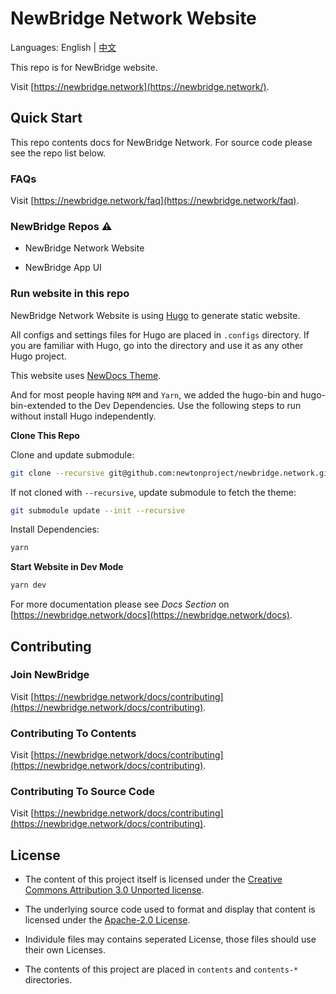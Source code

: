 # NewBridge Network Website

Languages: English | [中文](README-zh.md)

This repo is for NewBridge website.

Visit [https://newbridge.network](https://newbridge.network/).

## Quick Start

This repo contents docs for NewBridge Network. For source code please see the repo list below.

### FAQs

Visit [https://newbridge.network/faq](https://newbridge.network/faq).

### NewBridge Repos ⚠️

- NewBridge Network Website

- NewBridge App UI

### Run website in this repo

NewBridge Network Website is using [Hugo](https://gohugo.io) to generate static website.

All configs and settings files for Hugo are placed in `.configs` directory. If you are familiar with Hugo, go into the directory and use it as any other Hugo project.

This website uses [NewDocs Theme](https://github.com/newtonproject/newdocs-hugo).

And for most people having `NPM` and `Yarn`, we added the hugo-bin and hugo-bin-extended to the Dev Dependencies. Use the following steps to run without install Hugo independently.

**Clone This Repo**

Clone and update submodule:

```bash
git clone --recursive git@github.com:newtonproject/newbridge.network.git
```

If not cloned with `--recursive`, update submodule to fetch the theme:

```bash
git submodule update --init --recursive
```

Install Dependencies:

```bash
yarn
```

**Start Website in Dev Mode**

```bash
yarn dev
```

For more documentation please see _Docs Section_ on [https://newbridge.network/docs](https://newbridge.network/docs).

## Contributing

### Join NewBridge

Visit [https://newbridge.network/docs/contributing](https://newbridge.network/docs/contributing).

### Contributing To Contents

Visit [https://newbridge.network/docs/contributing](https://newbridge.network/docs/contributing).

### Contributing To Source Code

Visit [https://newbridge.network/docs/contributing](https://newbridge.network/docs/contributing).

## License

- The content of this project itself is licensed under the [Creative Commons Attribution 3.0 Unported license](https://creativecommons.org/licenses/by/3.0/).

- The underlying source code used to format and display that content is licensed under the [Apache-2.0 License](LICENSE).

- Individule files may contains seperated License, those files should use their own Licenses.

- The contents of this project are placed in `contents` and `contents-*` directories.